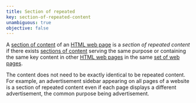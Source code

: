 ```yaml
---
title: Section of repeated
key: section-of-repeated-content
unambiguous: true
objective: false
---
```


A [section of content][] of an [HTML web page][html web page] is a _section of repeated content_ if there exists [sections of content][section of content] serving the same purpose or containing the same key content in other [HTML web pages][html web page] in the same [set of web pages](https://www.w3.org/TR/WCAG21/#dfn-set-of-web-pages).

The content does not need to be exactly identical to be repeated content. For example, an advertisement sidebar appearing on all pages of a website is a section of repeated content even if each page displays a different advertisement, the common purpose being advertisement.

[html web page]: #web-page-html 'Definition of HTML web page'
[section of content]: #section-of-content 'Definition of section of content'
